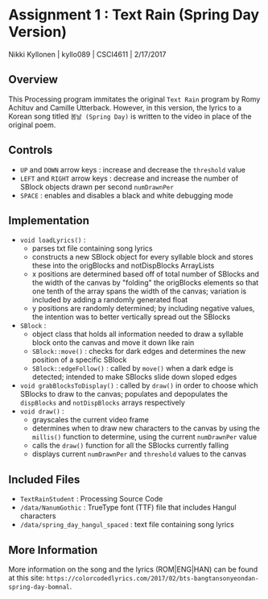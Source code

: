 # Assignment 1 : Text Rain (Spring Day Version)
Nikki Kyllonen | kyllo089 | CSCI4611 | 2/17/2017

## Overview
This Processing program immitates the original `Text Rain` program by Romy Achituv and Camille Utterback. However, in this version, the lyrics to a Korean song titled `봄날 (Spring Day)` is written to the video in place of the original poem.

## Controls
- `UP` and `DOWN` arrow keys : increase and decrease the `threshold` value
- `LEFT` and `RIGHT` arrow keys : decrease and increase the number of SBlock objects drawn per second `numDrawnPer`
- `SPACE` : enables and disables a black and white debugging mode

## Implementation
- `void loadLyrics()` :
	- parses txt file containing song lyrics
	- constructs a new SBlock object for every syllable block and stores these into the origBlocks and notDispBlocks ArrayLists
	- x positions are determined based off of total number of SBlocks and the width of the canvas by "folding" the origBlocks elements so that one tenth of the array spans the width of the canvas; variation is included by adding a randomly generated float
	- y positions are randomly determined; by including negative values, the intention was to better vertically spread out the SBlocks
- `SBlock` :
	- object class that holds all information needed to draw a syllable block onto the canvas and move it down like rain
	- `SBlock::move()` : checks for dark edges and determines the new position of a specific SBlock
	- `SBlock::edgeFollow()` : called by `move()` when a dark edge is detected; intended to make SBlocks slide down sloped edges
- `void grabBlocksToDisplay()` : called by `draw()` in order to choose which SBlocks to draw to the canvas; populates and depopulates the `dispBlocks` and `notDispBlocks` arrays respectively
- `void draw()` :
	- grayscales the current video frame
	- determines when to draw new characters to the canvas by using the `millis()` function to determine, using the current `numDrawnPer` value
	- calls the `draw()` function for all the SBlocks currently falling
	- displays current `numDrawnPer` and `threshold` values to the canvas

## Included Files
- `TextRainStudent` : Processing Source Code
- `/data/NanumGothic` : TrueType font (TTF) file that includes Hangul characters
- `/data/spring_day_hangul_spaced` : text file containing song lyrics

## More Information
More information on the song and the lyrics (ROM|ENG|HAN) can be found at this site:
`https://colorcodedlyrics.com/2017/02/bts-bangtansonyeondan-spring-day-bomnal`.